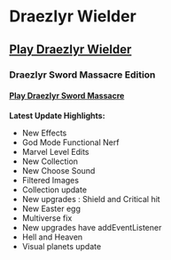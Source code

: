 # Draezlyr Wielder

## [Play Draezlyr Wielder](https://deesdav.github.io/draezlyr-wielder/)

### Draezlyr Sword Massacre Edition

#### [Play Draezlyr Sword Massacre](https://deesdav.github.io/draezlyr/)

**Latest Update Highlights:**

- New Effects
- God Mode Functional Nerf
- Marvel Level Edits
- New Collection
- New Choose Sound
- Filtered Images
- Collection update
- New upgrades : Shield and Critical hit
- New Easter egg 
- Multiverse fix
- New upgrades have addEventListener
- Hell and Heaven
- Visual planets update